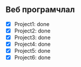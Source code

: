 ## Веб програмчлал 
- [x] Project1: done 
- [x] Project2: done
- [x] Project3: done
- [x] Project4: done
- [x] Project5: done
- [x] Project6: done